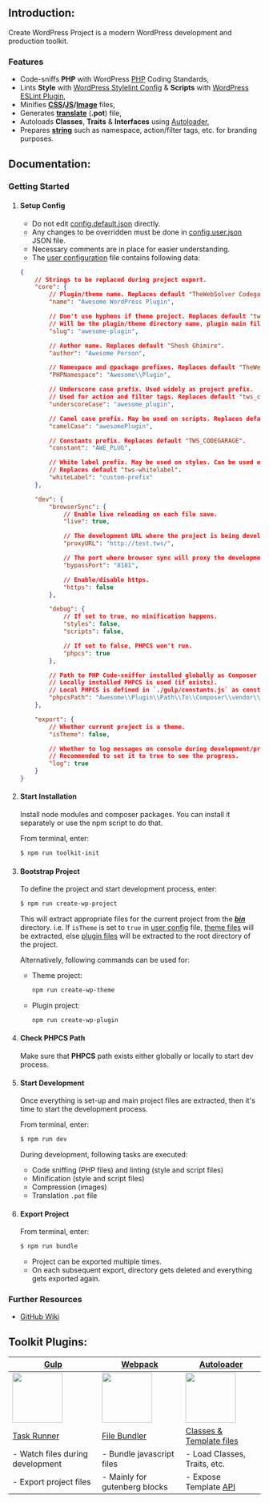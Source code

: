 ## Introduction:

Create WordPress Project is a modern WordPress development and production toolkit.

### Features
- Code-sniffs **PHP** with WordPress [PHP][p] Coding Standards,
- Lints **Style** with [WordPress Stylelint Config][c] & **Scripts** with  [WordPress ESLint Plugin][j],
- Minifies **[CSS][cn]/[JS][ju]/[Image][i]** files,
- Generates **[translate][pot]** (**.pot**) file,
- Autoloads **Classes**, **Traits** & **Interfaces** using [Autoloader][a],
- Prepares **[string][s]** such as namespace, action/filter tags, etc. for branding purposes.

## Documentation:

### Getting Started

1. #### Setup Config
	- Do not edit [config.default.json][defcnf] directly.
	- Any changes to be overridden must be done in [config.user.json][usrcnf] JSON file.
	- Necessary comments are in place for easier understanding.
	- The [user configuration][usrcnf] file contains following data:

	```json
	{
		// Strings to be replaced during project export.
		"core": {
			// Plugin/theme name. Replaces default "TheWebSolver Codegarage".
			"name": "Awesome WordPress Plugin",

			// Don't use hyphens if theme project. Replaces default "tws-codegarage".
			// Will be the plugin/theme directory name, plugin main filename and text-domain.
			"slug": "awesome-plugin",

			// Author name. Replaces default "Shesh Ghimire".
			"author": "Awesome Person",

			// Namespace and @package prefixes. Replaces default "TheWebSolver\\Codegarage".
			"PHPNamespace": "Awesome\\Plugin",

			// Underscore case prefix. Used widely as project prefix.
			// Used for action and filter tags. Replaces default "tws_codegarage".
			"underscoreCase": "awesome_plugin",

			// Camel case prefix. May be used on scripts. Replaces default "twsCodeGarage".
			"camelCase": "awesomePlugin",

			// Constants prefix. Replaces default "TWS_CODEGARAGE".
			"constant": "AWE_PLUG",

			// White label prefix. May be used on styles. Can be used elsewhere.
			// Replaces default "tws-whitelabel".
			"whiteLabel": "custom-prefix"
		},

		"dev": {
			"browserSync": {
				// Enable live reloading on each file save.
				"live": true,

				// The development URL where the project is being developed.
				"proxyURL": "http://test.tws/",

				// The port where browser sync will proxy the development URL.
				"bypassPort": "8181",

				// Enable/disable https.
				"https": false
			},

			"debug": {
				// If set to true, no minification happens.
				"styles": false,
				"scripts": false,

				// If set to false, PHPCS won't run.
				"phpcs": true
			},

			// Path to PHP Code-sniffer installed globally as Composer dev dependency.
			// Locally installed PHPCS is used (if exists).
			// Local PHPCS is defined in `./gulp/constants.js` as const "phpcsLocalPath".
			"phpcsPath": "Awesome\\Plugin\\Path\\To\\Composer\\vendor\\bin\\phpcs"
		},

		"export": {
			// Whether current project is a theme.
			"isTheme": false,

			// Whether to log messages on console during development/production.
			// Recommended to set it to true to see the progress.
			"log": true
		}
	}
	```

2. #### Start Installation
	Install node modules and composer packages. You can install it separately or use the npm script to do that.

	From terminal, enter:
	```sh
	$ npm run toolkit-init
	```

3. #### Bootstrap Project
	To define the project and start development process, enter:
	```sh
	$ npm run create-wp-project
	```

	This will extract appropriate files for the current project from the [***bin***][bin] directory. i.e. If `isTheme` is set to `true` in [user config][usrcnf] file, [theme files][tf] will be extracted, else [plugin files][pf] will be extracted to the root directory of the project.

	Alternatively, following commands can be used for:
	- Theme project:
		```sh
		npm run create-wp-theme
		```

	- Plugin project:
		```sh
		npm run create-wp-plugin
		```

4. #### Check PHPCS Path
	Make sure that **PHPCS** path exists either globally or locally to start dev process.

5. #### Start Development
	Once everything is set-up and main project files are extracted, then it's time to start the development process.

	From terminal, enter:
	```sh
	$ npm run dev
	```

	During development, following tasks are executed:
	- Code sniffing (PHP files) and linting (style and script files)
	- Minification (style and script files)
	- Compression (images)
	- Translation `.pot` file

6. #### Export Project
	From terminal, enter:
	```sh
	$ npm run bundle
	```

	- Project can be exported multiple times.
	- On each subsequent export, directory gets deleted and everything gets exported again.

### Further Resources
- [GitHub Wiki][w]

## Toolkit Plugins:
| [Gulp]      | [Webpack] | [Autoloader][a] |
|-------------|-----------|------------|
| <img src="https://upload.wikimedia.org/wikipedia/commons/7/72/Gulp.js_Logo.svg" height="100px" /> | <img src="https://raw.githubusercontent.com/webpack/media/3e52c178e6ad2428585a2cbf5d22d6dbe0697f0f/logo/icon-square-small.svg" height="100px" /> | <img src="https://avatars.githubusercontent.com/u/71939933?s=200&v=4" height="100px" /> |
| [Task Runner][t]                 | [File Bundler][b]             | [Classes & Template files][a] |
| - Watch files during development | - Bundle javascript files     | - Load Classes, Traits, etc. |
| - Export project files           | - Mainly for gutenberg blocks | - Expose Template [API][api] |

<!-- MARKDOWN LINKS -->
<!-- https://www.markdownguide.org/basic-syntax/#reference-style-links -->
[w]: https://github.com/TheWebSolver/create-wordpress-project/wiki 'Link to Wiki page'
[p]: https://developer.wordpress.org/coding-standards/wordpress-coding-standards/php/ 'Docs link to WordPress PHP Coding Standards'
[c]: https://developer.wordpress.org/block-editor/reference-guides/packages/packages-stylelint-config/ 'Docs link to WordPress Stylelint Config'
[j]: https://developer.wordpress.org/block-editor/reference-guides/packages/packages-eslint-plugin/ 'Docs link to WordPress ESLint Plugin'
[cn]: https://cssnano.co/docs/introduction/ 'Docs link to CSSNano'
[ju]: https://github.com/mishoo/UglifyJS 'GitHub link to UglifyJS'
[i]: https://github.com/imagemin/imagemin 'GitHub link to ImageMin'
[pot]: https://github.com/wp-pot/wp-pot 'GitHub link to WP-Pot'
[a]: /autoload.php 'The Autoloader class file'
[s]: https://github.com/tomaszczechowski/gulp-string-replace 'GitHub link to stringReplace'
[gulp]: https://gulpjs.com/ 'Link to gulp homepage'
[webpack]: https://webpack.js.org/ 'Link to webpack homepage'
[t]: /gulp 'The Gulp Directory'
[b]: /gulp/webpack 'The Gulp Webpack Directory'
[api]: https://github.com/TheWebSolver/create-wordpress-project/wiki/Template-API 'Link to Template API Wiki page'
[usrcnf]: /config/config.user.json 'The user configuration file'
[defcnf]: /config/config.default.json 'The default configuration file'
[bin]: /bin 'The Bin directory'
[tf]: /bin/theme 'The Theme files bin directory'
[pf]: /bin/plugin 'The Plugin files bin directory'
